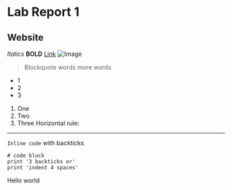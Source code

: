 # Lab Report 1
## Website
*Italics*
**BOLD**
[Link]([http://a.com](https://ucsd-cse15l-f23.github.io/week/week1/)https://ucsd-cse15l-f23.github.io/week/week1/)
![Image](http://url/a.png)
> Blockquote words
> more words
* 1
* 2
* 3
1. One
2. Two
3. Three
Horizontal rule:

---
`Inline code` with backticks
```
# code block
print '3 backticks or'
print 'indent 4 spaces'
```
Hello world
